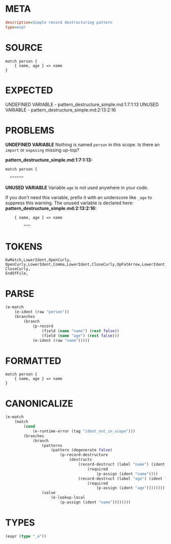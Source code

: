 # META
~~~ini
description=Simple record destructuring pattern
type=expr
~~~
# SOURCE
~~~roc
match person {
    { name, age } => name
}
~~~
# EXPECTED
UNDEFINED VARIABLE - pattern_destructure_simple.md:1:7:1:13
UNUSED VARIABLE - pattern_destructure_simple.md:2:13:2:16
# PROBLEMS
**UNDEFINED VARIABLE**
Nothing is named `person` in this scope.
Is there an `import` or `exposing` missing up-top?

**pattern_destructure_simple.md:1:7:1:13:**
```roc
match person {
```
      ^^^^^^


**UNUSED VARIABLE**
Variable `age` is not used anywhere in your code.

If you don't need this variable, prefix it with an underscore like `_age` to suppress this warning.
The unused variable is declared here:
**pattern_destructure_simple.md:2:13:2:16:**
```roc
    { name, age } => name
```
            ^^^


# TOKENS
~~~zig
KwMatch,LowerIdent,OpenCurly,
OpenCurly,LowerIdent,Comma,LowerIdent,CloseCurly,OpFatArrow,LowerIdent,
CloseCurly,
EndOfFile,
~~~
# PARSE
~~~clojure
(e-match
	(e-ident (raw "person"))
	(branches
		(branch
			(p-record
				(field (name "name") (rest false))
				(field (name "age") (rest false)))
			(e-ident (raw "name")))))
~~~
# FORMATTED
~~~roc
match person {
	{ name, age } => name
}
~~~
# CANONICALIZE
~~~clojure
(e-match
	(match
		(cond
			(e-runtime-error (tag "ident_not_in_scope")))
		(branches
			(branch
				(patterns
					(pattern (degenerate false)
						(p-record-destructure
							(destructs
								(record-destruct (label "name") (ident "name")
									(required
										(p-assign (ident "name"))))
								(record-destruct (label "age") (ident "age")
									(required
										(p-assign (ident "age"))))))))
				(value
					(e-lookup-local
						(p-assign (ident "name"))))))))
~~~
# TYPES
~~~clojure
(expr (type "_a"))
~~~
